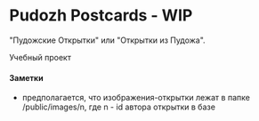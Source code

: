 # Pudozh Postcards - WIP
"Пудожские Открытки" или "Открытки из Пудожа". 

Учебный проект

#### Заметки
* предполагается, что изображения-открытки лежат в папке /public/images/n, где n - id автора открытки в базе